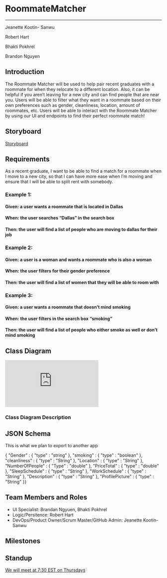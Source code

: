 # RoommateMatcher
---

Jeanette Kootin- Sanwu

Robert Hart

Bhakti Pokhrel

Brandon Nguyen

## Introduction
The Roommate Matcher will be used to help pair recent graduates with a roommate for when they relocate to a different location. Also, it can be helpful if you aren’t leaving for a new city and can find people that are near you. 
Users will be able to filter what they want in a roommate based on their own preferences such as gender, cleanliness, location, amount of roommates, etc. 
Users will be able to interact with the Roommate Matcher by using our UI and endpoints to find their perfect roommate match!

## Storyboard
[Storyboard](https://online.visual-paradigm.com/share.jsp?id=313538363632392d32#diagram:workspace=eqtcqchr&proj=0&id=2&view)

## Requirements

As a recent graduate, I want to be able to find a match for a roommate when I move to a new city, so that I can have more ease when I’m moving and ensure that I will be able to split rent with somebody.

### Example 1:
#### Given: a user wants a roommate that is located in Dallas
#### When: the user searches “Dallas” in the search box
#### Then: the user will find a list of people who are moving to dallas for their job

### Example 2:
#### Given: a user is a woman and wants a roommate who is also a woman
#### When: the user filters for their gender preference
#### Then: the user will find a list of women that they will be able to room with

### Example 3:
#### Given: a user wants a roommate that doesn’t mind smoking
#### When: the user filters in the search box “smoking”
#### Then: the user will find a list of people who either smoke as well or don’t mind smoking

## Class Diagram
![classDiagram (1).pdf](https://github.com/kootinja/Roommate-Matcher/files/7150391/classDiagram.1.pdf)

### Class Diagram Description

## JSON Schema
This is what we plan to export to another app

{ "Gender" : { "type" : "string" }, "smoking" : { "type" : "boolean" }, "cleanliness" : { "type" : "String" }, "Location" : { "type" : "String" }, "NumberOfPeople" : { "Type" : "double" }, "PriceTotal" : { "type" : "double" }, "SleepSchedule" : { "type" : "String" }, "WorkSchedule" : { "type" : "String" }, "Description" : { "type" : "String" }, "ProfilePicture" : { "type" : "String" }}


## Team Members and Roles
- UI Specialist: Brandan Ngyuen, Bhakti Pokhrel
- Logic/Persitence: Robert Hart 
- DevOps/Product Owner/Scrum Master/GitHub Admin: Jeanette Kootin- Sanwu

## Milestones

## Standup
[We will meet at 7:30 EST on Thursdays](https://teams.microsoft.com/l/meetup-join/19%3ameeting_NTQ4ODBlNTAtZWFjNi00YWFhLWJlNjAtNmM5OTQwZWM3YzBj%40thread.v2/0?context=%7b%22Tid%22%3a%22f5222e6c-5fc6-48eb-8f03-73db18203b63%22%2c%22Oid%22%3a%225705403b-7546-4aac-b858-9d09d3efb663%22%7d)


